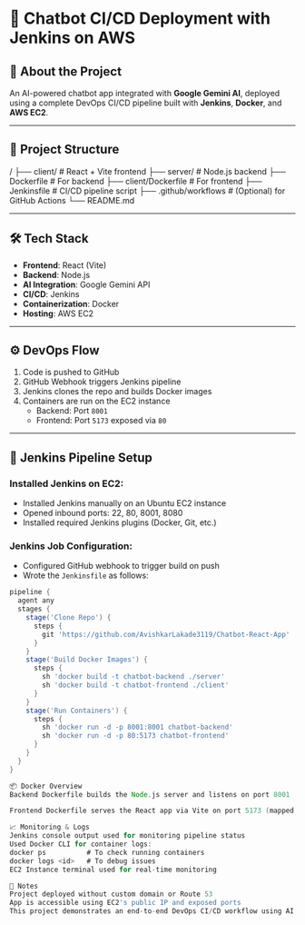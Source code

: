 # 🚀 Chatbot CI/CD Deployment with Jenkins on AWS

## 🧠 About the Project
An AI-powered chatbot app integrated with **Google Gemini AI**, deployed using a complete DevOps CI/CD pipeline built with **Jenkins**, **Docker**, and **AWS EC2**.

---

## 📁 Project Structure
/ ├── client/ # React + Vite frontend ├── server/ # Node.js backend ├── Dockerfile # For backend ├── client/Dockerfile # For frontend ├── Jenkinsfile # CI/CD pipeline script ├── .github/workflows # (Optional) for GitHub Actions └── README.md


---

## 🛠️ Tech Stack

- **Frontend**: React (Vite)
- **Backend**: Node.js
- **AI Integration**: Google Gemini API
- **CI/CD**: Jenkins
- **Containerization**: Docker
- **Hosting**: AWS EC2

---

## ⚙️ DevOps Flow

1. Code is pushed to GitHub
2. GitHub Webhook triggers Jenkins pipeline
3. Jenkins clones the repo and builds Docker images
4. Containers are run on the EC2 instance
   - Backend: Port `8001`
   - Frontend: Port `5173` exposed via `80`

---

## 🔧 Jenkins Pipeline Setup

### Installed Jenkins on EC2:
- Installed Jenkins manually on an Ubuntu EC2 instance
- Opened inbound ports: 22, 80, 8001, 8080
- Installed required Jenkins plugins (Docker, Git, etc.)

### Jenkins Job Configuration:
- Configured GitHub webhook to trigger build on push
- Wrote the `Jenkinsfile` as follows:

```groovy
pipeline {
  agent any
  stages {
    stage('Clone Repo') {
      steps {
        git 'https://github.com/AvishkarLakade3119/Chatbot-React-App'
      }
    }
    stage('Build Docker Images') {
      steps {
        sh 'docker build -t chatbot-backend ./server'
        sh 'docker build -t chatbot-frontend ./client'
      }
    }
    stage('Run Containers') {
      steps {
        sh 'docker run -d -p 8001:8001 chatbot-backend'
        sh 'docker run -d -p 80:5173 chatbot-frontend'
      }
    }
  }
}

📦 Docker Overview
Backend Dockerfile builds the Node.js server and listens on port 8001

Frontend Dockerfile serves the React app via Vite on port 5173 (mapped to port 80)

📈 Monitoring & Logs
Jenkins console output used for monitoring pipeline status
Used Docker CLI for container logs:
docker ps          # To check running containers
docker logs <id>   # To debug issues
EC2 Instance terminal used for real-time monitoring

📌 Notes
Project deployed without custom domain or Route 53
App is accessible using EC2's public IP and exposed ports
This project demonstrates an end-to-end DevOps CI/CD workflow using AI


